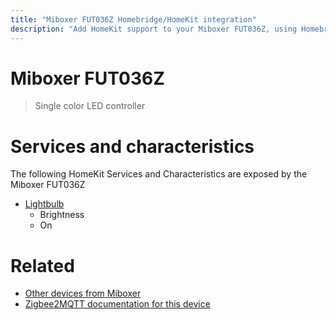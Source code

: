 ```yaml
---
title: "Miboxer FUT036Z Homebridge/HomeKit integration"
description: "Add HomeKit support to your Miboxer FUT036Z, using Homebridge, Zigbee2MQTT and homebridge-z2m."
---
```

<!---
This file has been GENERATED using src/docgen/docgen.ts
DO NOT EDIT THIS FILE MANUALLY!
-->
# Miboxer FUT036Z
> Single color LED controller


# Services and characteristics
The following HomeKit Services and Characteristics are exposed by
the Miboxer FUT036Z

* [Lightbulb](../../light.md)
  * Brightness
  * On


# Related
* [Other devices from Miboxer](../index.md#miboxer)
* [Zigbee2MQTT documentation for this device](https://www.zigbee2mqtt.io/devices/FUT036Z.html)